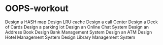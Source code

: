 # OOPS-workout
Design a HASH map Design LRU cache Design a call Center Design a Deck of Cards Design a parking lot Design an Online Chat System Design an Address Book Design Bank Management System Design an ATM Design Hotel Management System Design Library Management System
